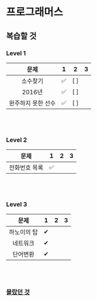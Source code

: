 # 프로그래머스

## 복습할 것

### Level 1

|        문제        |  1  |  2  | 3   |
| :----------------: | :-: | :-: | --- |
|      소수찾기      |  ✅  | [ ] |     |
|       2016년       |  ✅  | [ ] |     |
| 완주하지 못한 선수 |  ✅  | [ ] |     |

<br/><br/>

### Level 2

| 문제 |  1  |  2  | 3   |
| :--: | :-: | :-: | --- |
| 전화번호 목록| ✅ |     |     |

<br/><br/>

### Level 3

|    문제     |  1  |  2  | 3   |
| :---------: | :-: | :-: | --- |
| 하노이의 탑 |  ✔  |     |     |
|  네트워크   |  ✔  |     |     |
|  단어변환   |  ✔  |     |     |

<br/><br/>

### <a href="https://github.com/Jiyong95/Codingtest/blob/main/md/README.md">몰랐던 것</a>
